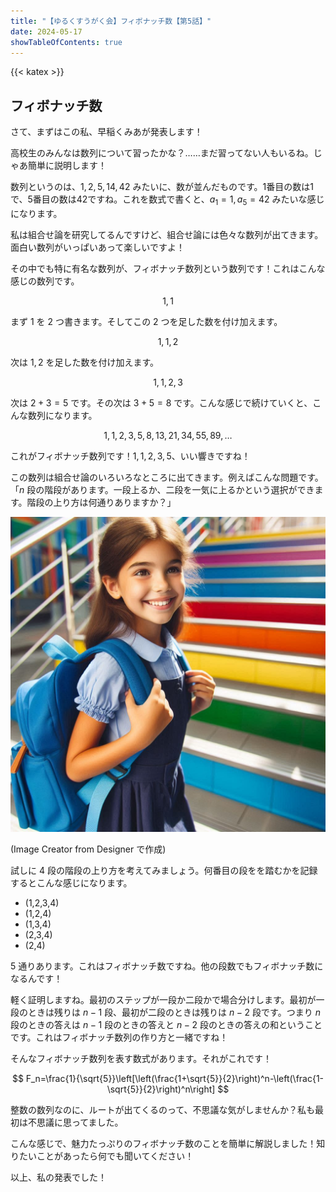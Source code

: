 ```yaml
---
title: "【ゆるくすうがく会】フィボナッチ数【第5話】"
date: 2024-05-17
showTableOfContents: true
---
```


{{< katex >}}

## フィボナッチ数

さて、まずはこの私、早稲くみあが発表します！

高校生のみんなは数列について習ったかな？……まだ習ってない人もいるね。じゃあ簡単に説明します！

数列というのは、$1,2,5,14,42$ みたいに、数が並んだものです。1番目の数は1で、5番目の数は42ですね。これを数式で書くと、$a_1=1, a_5=42$ みたいな感じになります。

私は組合せ論を研究してるんですけど、組合せ論には色々な数列が出てきます。面白い数列がいっぱいあって楽しいですよ！

その中でも特に有名な数列が、フィボナッチ数列という数列です！これはこんな感じの数列です。

$$
1,1
$$

まず $1$ を 2 つ書きます。そしてこの 2 つを足した数を付け加えます。

$$
1,1,2
$$

次は $1,2$ を足した数を付け加えます。

$$
1,1,2,3
$$

次は $2+3=5$ です。その次は $3+5=8$ です。こんな感じで続けていくと、こんな数列になります。

$$
1,1,2,3,5,8,13,21,34,55,89,\ldots
$$

これがフィボナッチ数列です！$1,1,2,3,5$、いい響きですね！

この数列は組合せ論のいろいろなところに出てきます。例えばこんな問題です。「$n$ 段の階段があります。一段上るか、二段を一気に上るかという選択ができます。階段の上り方は何通りありますか？」

![](./featured.jpg)

(Image Creator from Designer で作成)

試しに 4 段の階段の上り方を考えてみましょう。何番目の段をを踏むかを記録するとこんな感じになります。

- (1,2,3,4)
- (1,2,4)
- (1,3,4)
- (2,3,4)
- (2,4)

5 通りあります。これはフィボナッチ数ですね。他の段数でもフィボナッチ数になるんです！

軽く証明しますね。最初のステップが一段か二段かで場合分けします。最初が一段のときは残りは $n-1$ 段、最初が二段のときは残りは $n-2$ 段です。つまり $n$ 段のときの答えは $n-1$ 段のときの答えと $n-2$ 段のときの答えの和ということです。これはフィボナッチ数列の作り方と一緒ですね！

そんなフィボナッチ数列を表す数式があります。それがこれです！

$$
F_n=\frac{1}{\sqrt{5}}\left[\left(\frac{1+\sqrt{5}}{2}\right)^n-\left(\frac{1-\sqrt{5}}{2}\right)^n\right]
$$

整数の数列なのに、ルートが出てくるのって、不思議な気がしませんか？私も最初は不思議に思ってました。

こんな感じで、魅力たっぷりのフィボナッチ数のことを簡単に解説しました！知りたいことがあったら何でも聞いてください！

以上、私の発表でした！
